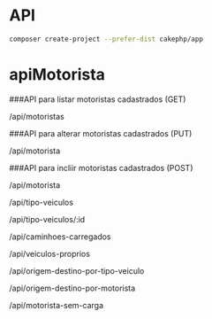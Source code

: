 # API

```bash
composer create-project --prefer-dist cakephp/app
```
# apiMotorista
###API para listar motoristas cadastrados (GET)

/api/motoristas

###API para alterar motoristas cadastrados (PUT)

/api/motorista

###API para incliir motoristas cadastrados (POST)

/api/motorista
    
/api/tipo-veiculos

/api/tipo-veiculos/:id
    
/api/caminhoes-carregados

/api/veiculos-proprios

/api/origem-destino-por-tipo-veiculo

/api/origem-destino-por-motorista

/api/motorista-sem-carga
